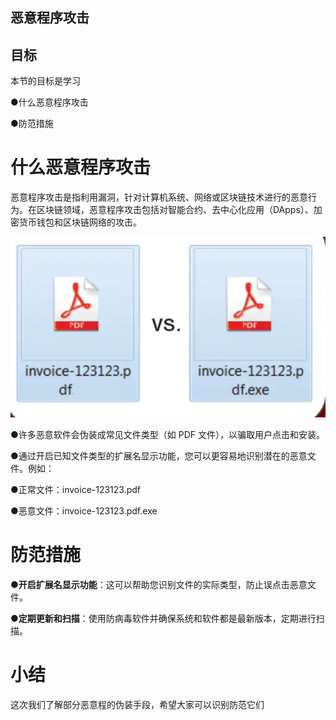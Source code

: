 ## 恶意程序攻击

## 目标

本节的目标是学习

●什么恶意程序攻击

●防范措施

#  什么恶意程序攻击

恶意程序攻击是指利用漏洞，针对计算机系统、网络或区块链技术进行的恶意行为。在区块链领域，恶意程序攻击包括对智能合约、去中心化应用（DApps）、加密货币钱包和区块链网络的攻击。

![image](./assets/98af399d-3e31-4910-b4b5-4667f5d157c8.webp)

●许多恶意软件会伪装成常见文件类型（如 PDF 文件），以骗取用户点击和安装。

●通过开启已知文件类型的扩展名显示功能，您可以更容易地识别潜在的恶意文件。例如：

●正常文件：invoice-123123.pdf

●恶意文件：invoice-123123.pdf.exe

#  防范措施

●**开启扩展名显示功能**：这可以帮助您识别文件的实际类型，防止误点击恶意文件。

●**定期更新和扫描**：使用防病毒软件并确保系统和软件都是最新版本，定期进行扫描。

#  小结

这次我们了解部分恶意程的伪装手段，希望大家可以识别防范它们